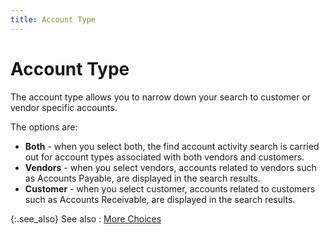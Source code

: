 ```yaml
---
title: Account Type
---
```


# Account Type


The account type allows you to narrow down your search to customer or  vendor specific accounts.


The options are:

- **Both**  - when you select both, the find account activity search is carried out  for account types associated with both vendors and customers.
- **Vendors**  - when you select vendors, accounts related to vendors such as Accounts  Payable, are displayed in the search results.
- **Customer**  - when you select customer, accounts related to customers such as Accounts  Receivable, are displayed in the search results.



{:.see_also}
See also
: [More Choices]({{site.acc_baseurl}}/find-account-activity/find-account-activity-details/more-choices/more_choices.html)
